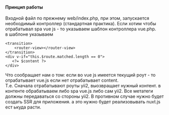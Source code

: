 #### Принцип работы
Входной файл по прежнему web/index.php, 
при этом, запускается необходимый контроллер (стандартная практика).
Если хотим чтобы отрабатывал spa vue js - то указываем шаблон контроллера vue.php.  
в шаблоне указываем  
```
<transition>
    <router-view></router-view>
</transition>
<div v-if="this.$route.matched.length == 0">
   <?= $content ?>
</div>
```
Что сообращает нам о том: если во vue js имеется текущий роут - то отрабатывает vue.js если нет отрабатывает content.  
Т.е. Сначала отрабатывают роуты yii2, выозвращает нужный контент. в контенте обрабатываем либо spa vue.js либо сам yii2.
Все метатеги должны передаваться со стороны yii2.
В противном случае нужно будет создать SSR для приложения. а это нужно будет реализовывать nuxt.js 
ест ькуда расти. 
